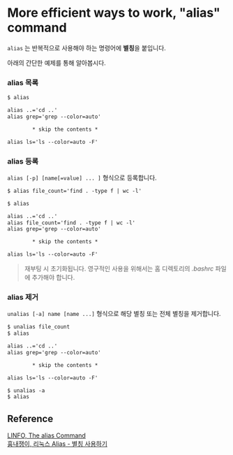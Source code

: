 # More efficient ways to work, "alias" command

`alias` 는 반복적으로 사용해야 하는 명령어에 **별칭**을 붙입니다.

아래의 간단한 예제를 통해 알아봅시다.

### alias 목록

```txt
$ alias

alias ..='cd ..'
alias grep='grep --color=auto'

        * skip the contents *

alias ls='ls --color=auto -F'
```

### alias 등록

`alias [-p] [name[=value] ... ]` 형식으로 등록합니다.


```txt
$ alias file_count='find . -type f | wc -l'

$ alias

alias ..='cd ..'
alias file_count='find . -type f | wc -l'
alias grep='grep --color=auto'

        * skip the contents *

alias ls='ls --color=auto -F'
```

> 재부팅 시 초기화됩니다. 영구적인 사용을 위해서는 홈 디렉토리의 *.bashrc* 파일에 추가해야 합니다.

### alias 제거

`unalias [-a] name [name ...]` 형식으로 해당 별칭 또는 전체 별칭을 제거합니다.

```txt
$ unalias file_count
$ alias

alias ..='cd ..'
alias grep='grep --color=auto'

        * skip the contents *

alias ls='ls --color=auto -F'

$ unalias -a
$ alias
```

## Reference

[LINFO, The alias Command][the-alias-using-command]  
[흉내쟁이, 리눅스 Alias - 별칭 사용하기][linux-alias-using-alias]

[the-alias-using-command]: http://www.linfo.org/alias.html
[linux-alias-using-alias]: http://webdir.tistory.com/107